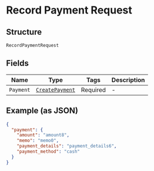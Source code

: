 
# Record Payment Request

## Structure

`RecordPaymentRequest`

## Fields

| Name | Type | Tags | Description |
|  --- | --- | --- | --- |
| `Payment` | [`CreatePayment`](../../doc/models/create-payment.md) | Required | - |

## Example (as JSON)

```json
{
  "payment": {
    "amount": "amount8",
    "memo": "memo0",
    "payment_details": "payment_details6",
    "payment_method": "cash"
  }
}
```

